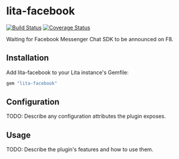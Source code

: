 # lita-facebook

[![Build Status](https://travis-ci.org/sergey-alekseev/lita-facebook.png?branch=master)](https://travis-ci.org/sergey-alekseev/lita-facebook)
[![Coverage Status](https://coveralls.io/repos/sergey-alekseev/lita-facebook/badge.png)](https://coveralls.io/r/sergey-alekseev/lita-facebook)

Waiting for Facebook Messenger Chat SDK to be announced on F8.

## Installation

Add lita-facebook to your Lita instance's Gemfile:

``` ruby
gem "lita-facebook"
```

## Configuration

TODO: Describe any configuration attributes the plugin exposes.

## Usage

TODO: Describe the plugin's features and how to use them.
